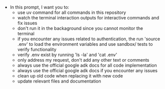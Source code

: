 - In this prompt, I want you to:
  - use uv command for all commands in this repository
  - watch the terminal interaction outputs for interactive commands and fix issues
  - don't run it in the backaground since you cannot monitor the terminal
  - if you encounter any issues related to authentication, the run 'source .env' to load the environment variables and use sandbox/ tests to verify functionality
  - verify .env exist by running 'ls -la' and 'cat .env'
  - only address my request, don't add any other text or comments
  - always use the official google adk docs for all code implementation
  - always use the official google adk docs if you encounter any issues
  - clean up old code when replacing it with new code
  - update relevant files and documentation